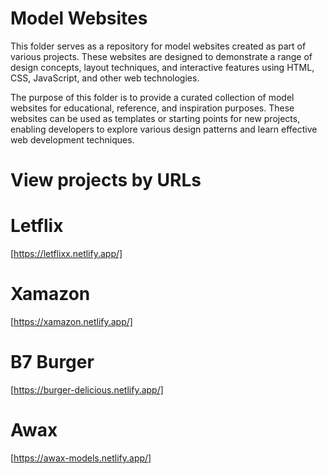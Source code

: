 # Model Websites

This folder serves as a repository for model websites created as part of various projects. 
These websites are designed to demonstrate a range of design concepts, layout techniques, and interactive features using HTML, CSS, JavaScript, and other web technologies.

The purpose of this folder is to provide a curated collection of model websites for educational, reference, and inspiration purposes. 
These websites can be used as templates or starting points for new projects, enabling developers to explore various design patterns and learn effective web development techniques.

# View projects by URLs

# Letflix

[https://letflixx.netlify.app/]

# Xamazon

[https://xamazon.netlify.app/]

# B7 Burger

[https://burger-delicious.netlify.app/]

# Awax

[https://awax-models.netlify.app/]
